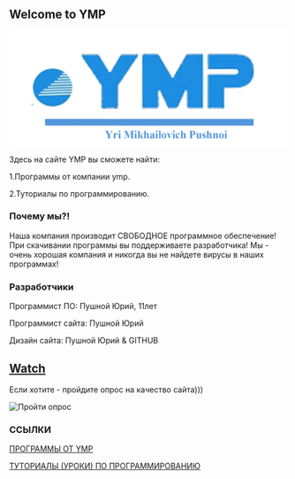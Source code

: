 ## Welcome to YMP
![YMP](/images/ym.png)


Здесь на сайте YMP вы сможете найти:

1.Программы от компании ymp.

2.Туториалы по программированию.


### Почему мы?!

Наша компания производит СВОБОДНОЕ программное
обеспечение!
При скачивании программы вы поддерживаете
разработчика!
Мы - очень хорошая компания и никогда вы не
найдете вирусы в наших программах!







### Разработчики
Программист ПО: Пушной Юрий, 11лет

Программист сайта: Пушной Юрий

Дизайн сайта: Пушной Юрий & GITHUB
<!-- Place this tag where you want the button to render. -->
<a class="github-button" href="https://github.com/ntkme/github-buttons/subscription" data-icon="octicon-eye" aria-label="Watch ntkme/github-buttons on GitHub">Watch</a>
---

Если хотите - пройдите опрос на качество
сайта)))

![Пройти опрос](https://docs.google.com/forms/d/e/1FAIpQLSd3qUN7GB8kHV1KNd49-2ULUFfAv_uie7OZKRbUIOpU7cFRXw/viewform?usp=sf_link)
### ССЫЛКИ



[ПРОГРАММЫ ОТ YMP](https://ymp-co.github.io/YMP_COMPANY/ymp/programms)

[ТУТОРИАЛЫ (УРОКИ) ПО ПРОГРАММИРОВАНИЮ](https://ymp-co.github.io/YMP_COMPANY/tutorials)

